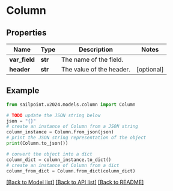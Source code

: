 # Column


## Properties

Name | Type | Description | Notes
------------ | ------------- | ------------- | -------------
**var_field** | **str** | The name of the field.  | 
**header** | **str** | The value of the header.  | [optional] 

## Example

```python
from sailpoint.v2024.models.column import Column

# TODO update the JSON string below
json = "{}"
# create an instance of Column from a JSON string
column_instance = Column.from_json(json)
# print the JSON string representation of the object
print(Column.to_json())

# convert the object into a dict
column_dict = column_instance.to_dict()
# create an instance of Column from a dict
column_from_dict = Column.from_dict(column_dict)
```
[[Back to Model list]](../README.md#documentation-for-models) [[Back to API list]](../README.md#documentation-for-api-endpoints) [[Back to README]](../README.md)


